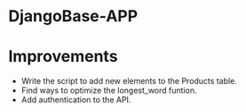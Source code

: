 # DjangoBase-APP
# Improvements

- Write the script to add new elements to the Products table.
- Find ways to optimize the longest_word funtion.
- Add authentication to the API.